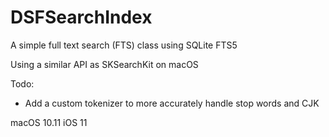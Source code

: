 # DSFSearchIndex

A simple full text search (FTS) class using SQLite FTS5

Using a similar API as SKSearchKit on macOS 

Todo:
* Add a custom tokenizer to more accurately handle stop words and CJK

macOS 10.11
iOS 11
